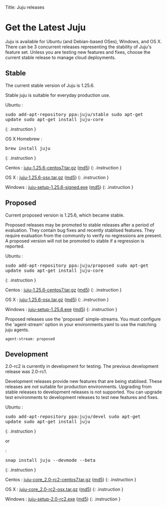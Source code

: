 Title: Juju releases


# Get the Latest Juju

Juju is available for Ubuntu (and Debian-based OSes), Windows, and OS X.
There can be 3 concurrent releases representing the stability of Juju's
feature set. Unless you are testing new features and fixes, choose the
current stable release to manage cloud deployments.


## Stable

The current stable version of Juju is 1.25.6.

Stable juju is suitable for everyday production use.

Ubuntu
: <pre>sudo add-apt-repository ppa:juju/stable
sudo apt-get update
sudo apt-get install juju-core</pre>
{: .instruction }

OS X Homebrew
: <pre>brew install juju</pre>
{: .instruction }

Centos
: [juju-1.25.6-centos7.tar.gz](https://launchpad.net/juju-core/1.25/1.25.6/+download/juju-1.25.6-centos7.tar.gz) ([md5](https://launchpad.net/juju-core/1.25/1.25.6/+download/juju-1.25.6-centos7.tar.gz/+md5))
{: .instruction }

OS X
: [juju-1.25.6-osx.tar.gz](https://launchpad.net/juju-core/1.25/1.25.6/+download/juju-1.25.6-osx.tar.gz) ([md5](https://launchpad.net/juju-core/1.25/1.25.6/+download/juju-1.25.6-osx.tar.gz/+md5))
{: .instruction }

Windows
: [juju-setup-1.25.6-signed.exe](https://launchpad.net/juju-core/1.25/1.25.6/+download/juju-setup-1.25.6-signed.exe) ([md5](https://launchpad.net/juju-core/1.25/1.25.6/+download/juju-setup-1.25.6-signed.exe/+md5))
{: .instruction }


## Proposed

Current proposed version is 1.25.6, which became stable.

Proposed releases may be promoted to stable releases after a period of
evaluation. They contain bug fixes and recently stablised features. They
require evaluation from the community to verify no regressions are
present. A proposed version will not be promoted to stable if a
regression is reported.

Ubuntu
: <pre>sudo add-apt-repository ppa:juju/proposed
sudo apt-get update
sudo apt-get install juju-core</pre>
{: .instruction }

Centos
: [juju-1.25.6-centos7.tar.gz](https://launchpad.net/juju-core/1.25/1.25.6/+download/juju-1.25.6-centos7.tar.gz) ([md5](https://launchpad.net/juju-core/1.25/1.25.6/+download/juju-1.25.6-centos7.tar.gz/+md5))
{: .instruction }

OS X
: [juju-1.25.6-osx.tar.gz](https://launchpad.net/juju-core/1.25/1.25.6/+download/juju-1.25.6-osx.tar.gz) ([md5](https://launchpad.net/juju-core/1.25/1.25.6/+download/juju-1.25.6-osx.tar.gz/+md5))
{: .instruction }

Windows
: [juju-setup-1.25.6.exe](https://launchpad.net/juju-core/1.25/1.25.6/+download/juju-setup-1.25.6.exe) ([md5](https://launchpad.net/juju-core/1.25/1.25.6/+download/juju-setup-1.25.6.exe/+md5))
{: .instruction }

Proposed releases use the 'proposed' simple-streams. You must configure
the 'agent-stream' option in your environments.yaml to use the matching
juju agents.

```no-highlight
agent-stream: proposed
```

## Development

2.0-rc2 is currently in development for testing.
The previous development release was 2.0-rc1.

Development releases provide new features that are being stablised.
These releases are *not* suitable for production environments. Upgrading
from stable releases to development releases is not supported. You can
upgrade test environments to development releases to test new features
and fixes.

Ubuntu
: <pre>sudo add-apt-repository ppa:juju/devel
sudo apt-get update
sudo apt-get install juju</pre>
{: .instruction }

or

: <pre>snap install juju --devmode --beta</pre>
{: .instruction }

Centos
: [juju-core_2.0-rc2-centos7.tar.gz](https://launchpad.net/juju/2.0/2.0-rc2/+download/juju-core_2.0-rc2.tar.gz) ([md5](https://launchpad.net/juju/2.0/2.0-rc2/+download/juju-core_2.0-rc2.tar.gz/+md5))
{: .instruction }

OS X
: [juju-core_2.0-rc2-osx.tar.gz](https://launchpad.net/juju/2.0/2.0-rc2/+download/juju-2.0-rc2-osx.tar.gz) ([md5](https://launchpad.net/juju/2.0/2.0-rc2/+download/juju-2.0-rc2-osx.tar.gz/+md5))
{: .instruction }

Windows
: [juju-setup-2.0-rc2.exe](https://launchpad.net/juju/2.0/2.0-rc2/+download/juju-setup-2.0-rc2.exe) ([md5](https://launchpad.net/juju/2.0/2.0-rc2/+download/juju-setup-2.0-rc2.exe/+md5))
{: .instruction }

